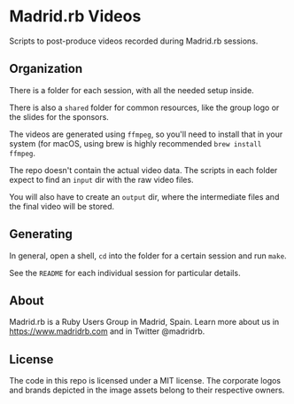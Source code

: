 # Madrid.rb Videos

Scripts to post-produce videos recorded during Madrid.rb sessions.

## Organization

There is a folder for each session, with all the needed setup inside.

There is also a `shared` folder for common resources, like the group
logo or the slides for the sponsors.

The videos are generated using `ffmpeg`, so you'll need to install
that in your system (for macOS, using brew is highly recommended `brew
install ffmpeg`.

The repo doesn't contain the actual video data. The scripts in each
folder expect to find an `input` dir with the raw video files.

You will also have to create an `output` dir, where the intermediate
files and the final video will be stored.

## Generating

In general, open a shell, `cd` into the folder for a certain session
and run `make`.

See the `README` for each individual session for particular details.

## About

Madrid.rb is a Ruby Users Group in Madrid, Spain. Learn more about us
in https://www.madridrb.com and in Twitter @madridrb.

## License

The code in this repo is licensed under a MIT license. The corporate
logos and brands depicted in the image assets belong to their
respective owners.

